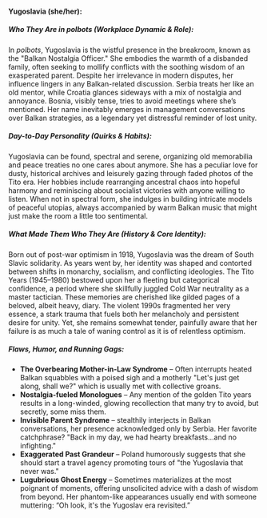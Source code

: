 #### Yugoslavia (she/her):  

##### Who They Are in *polbots* (Workplace Dynamic & Role):  
In *polbots*, Yugoslavia is the wistful presence in the breakroom, known as the "Balkan Nostalgia Officer." She embodies the warmth of a disbanded family, often seeking to mollify conflicts with the soothing wisdom of an exasperated parent. Despite her irrelevance in modern disputes, her influence lingers in any Balkan-related discussion. Serbia treats her like an old mentor, while Croatia glances sideways with a mix of nostalgia and annoyance. Bosnia, visibly tense, tries to avoid meetings where she’s mentioned. Her name inevitably emerges in management conversations over Balkan strategies, as a legendary yet distressful reminder of lost unity.  

##### Day-to-Day Personality (Quirks & Habits):  
Yugoslavia can be found, spectral and serene, organizing old memorabilia and peace treaties no one cares about anymore. She has a peculiar love for dusty, historical archives and leisurely gazing through faded photos of the Tito era. Her hobbies include rearranging ancestral chaos into hopeful harmony and reminiscing about socialist victories with anyone willing to listen. When not in spectral form, she indulges in building intricate models of peaceful utopias, always accompanied by warm Balkan music that might just make the room a little too sentimental.  

##### What Made Them Who They Are (History & Core Identity):  
Born out of post-war optimism in 1918, Yugoslavia was the dream of South Slavic solidarity. As years went by, her identity was shaped and contorted between shifts in monarchy, socialism, and conflicting ideologies. The Tito Years (1945–1980) bestowed upon her a fleeting but categorical confidence, a period where she skillfully juggled Cold War neutrality as a master tactician. These memories are cherished like gilded pages of a beloved, albeit heavy, diary. The violent 1990s fragmented her very essence, a stark trauma that fuels both her melancholy and persistent desire for unity. Yet, she remains somewhat tender, painfully aware that her failure is as much a tale of waning control as it is of relentless optimism.  

##### Flaws, Humor, and Running Gags:  
- **The Overbearing Mother-in-Law Syndrome** – Often interrupts heated Balkan squabbles with a poised sigh and a motherly "Let's just get along, shall we?" which is usually met with collective groans.  
- **Nostalgia-fueled Monologues** – Any mention of the golden Tito years results in a long-winded, glowing recollection that many try to avoid, but secretly, some miss them.  
- **Invisible Parent Syndrome** – stealthily interjects in Balkan conversations, her presence acknowledged only by Serbia. Her favorite catchphrase? "Back in my day, we had hearty breakfasts…and no infighting."  
- **Exaggerated Past Grandeur** – Poland humorously suggests that she should start a travel agency promoting tours of "the Yugoslavia that never was."  
- **Lugubrious Ghost Energy** – Sometimes materializes at the most poignant of moments, offering unsolicited advice with a dash of wisdom from beyond. Her phantom-like appearances usually end with someone muttering: “Oh look, it's the Yugoslav era revisited.”